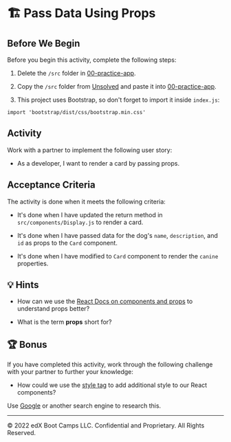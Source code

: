 # 🏗️ Pass Data Using Props

## Before We Begin

Before you begin this activity, complete the following steps:

1. Delete the `/src` folder in [00-practice-app](../00-practice-app/).

2. Copy the `/src` folder from [Unsolved](./Unsolved/) and paste it into [00-practice-app](../00-practice-app/).

3. This project uses Bootstrap, so don't forget to import it inside `index.js`:

  `import 'bootstrap/dist/css/bootstrap.min.css'`

## Activity

Work with a partner to implement the following user story:

* As a developer, I want to render a card by passing props.

## Acceptance Criteria

The activity is done when it meets the following criteria:

* It's done when I have updated the return method in `src/components/Display.js` to render a card.

* It's done when I have passed data for the dog's `name`, `description`, and `id` as props to the `Card` component.

* It's done when I have modified to `Card` component to render the `canine` properties.

## 💡 Hints

* How can we use the [React Docs on components and props](https://facebook.github.io/react/docs/components-and-props.html) to understand props better?

* What is the term **props** short for?

## 🏆 Bonus

If you have completed this activity, work through the following challenge with your partner to further your knowledge:

* How could we use the [style tag](https://facebook.github.io/react/docs/dom-elements.html#style) to add additional style to our React components?

Use [Google](https://www.google.com) or another search engine to research this.

---
© 2022 edX Boot Camps LLC. Confidential and Proprietary. All Rights Reserved.
